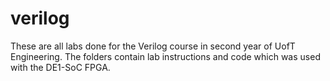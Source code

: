 # verilog

These are all labs done for the Verilog course in second year of UofT Engineering. The folders contain lab instructions and code which was used with the DE1-SoC FPGA.
